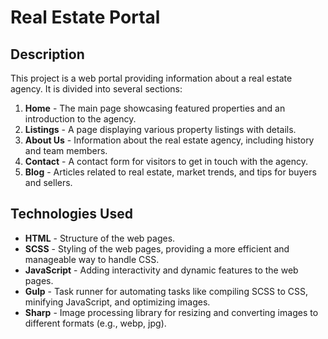 # Real Estate Portal

## Description

This project is a web portal providing information about a real estate agency. It is divided into several sections:

1. **Home** - The main page showcasing featured properties and an introduction to the agency.
2. **Listings** - A page displaying various property listings with details.
3. **About Us** - Information about the real estate agency, including history and team members.
4. **Contact** - A contact form for visitors to get in touch with the agency.
5. **Blog** - Articles related to real estate, market trends, and tips for buyers and sellers.

## Technologies Used

- **HTML** - Structure of the web pages.
- **SCSS** - Styling of the web pages, providing a more efficient and manageable way to handle CSS.
- **JavaScript** - Adding interactivity and dynamic features to the web pages.
- **Gulp** - Task runner for automating tasks like compiling SCSS to CSS, minifying JavaScript, and optimizing images.
- **Sharp** - Image processing library for resizing and converting images to different formats (e.g., webp, jpg).